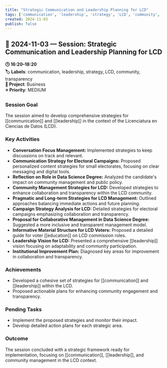 ```yaml
---
title: "Strategic Communication and Leadership Planning for LCD"
tags: ['communication', 'leadership', 'strategy', 'LCD', 'community', 'transparency']
created: 2024-11-03
publish: false
---
```


## 📅 2024-11-03 — Session: Strategic Communication and Leadership Planning for LCD

**🕒 16:20–18:20**  
**🏷️ Labels**: communication, leadership, strategy, LCD, community, transparency  
**📂 Project**: Business  
**⭐ Priority**: MEDIUM  


### Session Goal
The session aimed to develop comprehensive strategies for [[communication]] and [[leadership]] in the context of the Licenciatura en Ciencias de Datos (LCD).

### Key Activities
- **Conversation Focus Management:** Implemented strategies to keep discussions on track and relevant.
- **Communication Strategy for Electoral Campaigns:** Proposed personalized content strategies for small electorates, focusing on clear messaging and digital tools.
- **Reflection on Role in Data Science Degree:** Analyzed the candidate's impact on community management and public policy.
- **Community Management Strategies for LCD:** Developed strategies to enhance collaboration and transparency within the LCD community.
- **Pragmatic and Long-term Strategies for LCD Management:** Outlined approaches balancing immediate actions and future planning.
- **Campaign Strategy Analysis for LCD:** Detailed strategies for electoral campaigns emphasizing collaboration and transparency.
- **Proposal for Collaborative Management in Data Science Degree:** Suggested a more inclusive and transparent management model.
- **Informative Material Structure for LCD Voters:** Proposed a detailed guide for voter [[education]] on LCD commission roles.
- **Leadership Vision for LCD:** Presented a comprehensive [[leadership]] vision focusing on adaptability and community participation.
- **Institutional Improvement Plan:** Diagnosed key areas for improvement in collaboration and transparency.

### Achievements
- Developed a cohesive set of strategies for [[communication]] and [[leadership]] within the LCD.
- Proposed actionable plans for enhancing community engagement and transparency.

### Pending Tasks
- Implement the proposed strategies and monitor their impact.
- Develop detailed action plans for each strategic area.

### Outcome
The session concluded with a strategic framework ready for implementation, focusing on [[communication]], [[leadership]], and community management in the LCD context.
